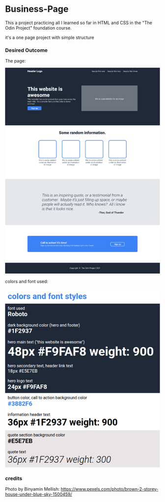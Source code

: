# Business-Page

This a project practicing all I learned so far in HTML and CSS in the "The Odin Project" foundation course.

it's a one page project with simple structure 

### 

### Desired Outcome

The page:

![page](./desired-page.png)



colors and font used:

![info](./color-font.png)

### credits

Photo by Binyamin Mellish: https://www.pexels.com/photo/brown-2-storey-house-under-blue-sky-1500459/


